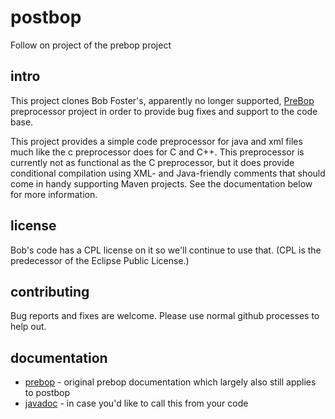 # postbop
Follow on project of the prebop project

## intro
This project clones Bob Foster's, apparently no longer supported, [PreBop](https://sourceforge.net/projects/prebop/)
preprocessor project in order to provide
bug fixes and support to the code base.

This project provides a simple code preprocessor for java and xml files much like the c preprocessor does for C and C++.  This preprocessor
is currently not as functional as the C preprocessor, but it does provide conditional compilation using XML- and Java-friendly comments
that should come in handy supporting Maven projects.  See the documentation below for more information.

## license
Bob's code has a CPL license on it so we'll continue to use that.  (CPL is the predecessor of the Eclipse Public License.)

## contributing
Bug reports and fixes are welcome.  Please use normal github processes to help out.

## documentation

- [prebop](http://prebop.sourceforge.net/) - original prebop documentation which largely also still applies to postbop
- [javadoc](http://jasonnet.github.io/postbop/javadoc/) - in case you'd like to call this from your code
